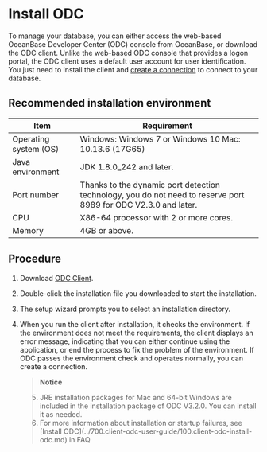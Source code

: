 Install ODC 
================================

To manage your database, you can either access the web-based OceanBase Developer Center (ODC) console from OceanBase, or download the ODC client. Unlike the web-based ODC console that provides a logon portal, the ODC client uses a default user account for user identification. You just need to install the client and [create a connection](../6.web-odc-user-guide/3.web-odc-connect-database/1.web-odc-create-private-connection.md) to connect to your database. 

Recommended installation environment 
---------------------------------------------



|         Item          |                                                   Requirement                                                   |
|-----------------------|-----------------------------------------------------------------------------------------------------------------|
| Operating system (OS) | Windows: Windows 7 or Windows 10 Mac: 10.13.6 (17G65)                                           |
| Java environment      | JDK 1.8.0_242 and later.                                                                                        |
| Port number           | Thanks to the dynamic port detection technology, you do not need to reserve port 8989 for ODC V2.3.0 and later. |
| CPU                   | X86-64 processor with 2 or more cores.                                                                          |
| Memory                | 4GB or above.                                                                                                  |



Procedure 
------------------

1. Download [ODC Client](https://www.alibabacloud.com/help/en/apsaradb-for-oceanbase/latest/download-the-odc-client?spm=a2c63.p38356.0.0.583c65849lfBPq).

   

2. Double-click the installation file you downloaded to start the installation.

   

3. The setup wizard prompts you to select an installation directory.

   

4. When you run the client after installation, it checks the environment. If the environment does not meet the requirements, the client displays an error message, indicating that you can either continue using the application, or end the process to fix the problem of the environment. If ODC passes the environment check and operates normally, you can create a connection.

   



   > **Notice**<br>
   > <li> JRE installation packages for Mac and 64-bit Windows are included in the installation package of ODC V3.2.0. You can install it as needed.</li>
   > <li> For more information about installation or startup failures, see [Install ODC](../700.client-odc-user-guide/100.client-odc-install-odc.md) in FAQ.</li>

  



